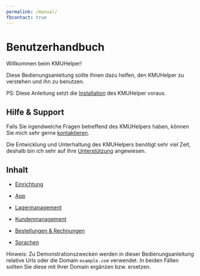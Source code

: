```yaml
---
permalink: /manual/
fbcontact: true
---
```


# Benutzerhandbuch

Willkommen beim KMUHelper!

Diese Bedienungsanleitung sollte Ihnen dazu helfen, den KMUHelper zu verstehen und ihn zu benutzen.

PS: Diese Anleitung setzt die [Installation](../installation.md) des KMUHelper voraus.

## Hilfe & Support

Falls Sie irgendwelche Fragen betreffend des KMUHelpers haben, können Sie mich sehr gerne [kontaktieren](https://rafaelurben.github.io/diverses/rafaelurben/#kontakt).

Die Entwicklung und Unterhaltung des KMUHelpers benötigt sehr viel Zeit, deshalb bin ich sehr auf Ihre [Unterstützung](../support.md) angewiesen.

## Inhalt

-   [Einrichtung](setup.md)
-   [App](app.md)

-   [Lagermanagement](storage.md)
-   [Kundenmanagement](customers.md)
-   [Bestellungen & Rechnungen](order-and-invoice.md)

-   [Sprachen](languages.md)

Hinweis: Zu Demonstrationszwecken werden in dieser Bedienungsanleitung relative Urls oder die Domain `example.com` verwendet. In beiden Fällen sollten Sie diese mit Ihrer Domain ergänzen bzw. ersetzen.
